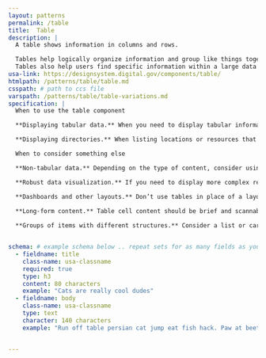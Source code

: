 ```yaml
---
layout: patterns
permalink: /table
title:  Table
description: |
  A table shows information in columns and rows.

  Tables help logically organize information and group like things together, and they make it easier to understand complex content. They’re especially useful for showing long lists of sequential or structured content. Users read tables one row or column at a time making it easier to digest or compare information.
  Tables also help users find specific information within a large data set. For example, if someone is looking for how much their tax is based on their income for a particular year, it’s much easier to find the intersection of that year and income range, rather than scan or read an entire paragraph of text.
usa-link: https://designsystem.digital.gov/components/table/
htmlpath: /patterns/table/table.md
csspath: # path to ccs file
varspath: /patterns/table/table-variations.md
specification: |
  When to use the table component

  **Displaying tabular data.** When you need to display tabular information, such as statistical data.

  **Displaying directories.** When listing locations or resources that have similarly-structured content for many items.

  When to consider something else

  **Non-tabular data.** Depending on the type of content, consider using other presentation formats such as definition lists or hierarchical lists.

  **Robust data visualization.** If you need to display more complex relationships or data visualizations, consider a bar graph, infographic, or other type of chart.

  **Dashboards and other layouts.** Don’t use tables in place of a layout grid. Table content should follow a consistent structure using headers and logical columns and rows.

  **Long-form content.** Table cell content should be brief and scannable. If you find yourself drafting multiple bullet points or paragraphs within a single table cell, the content is likely better off under conventional page headers or in an accordion.
  
  **Groups of items with different structures.** Consider a list or cards for content items that don’t follow a consistent pattern.


schema: # example schema below .. repeat sets for as many fields as you have
  - fieldname: title
    class-name: usa-classname
    required: true
    type: h3
    content: 80 characters
    example: "Cats are really cool dudes"
  - fieldname: body
    class-name: usa-classname
    type: text
    character: 140 characters
    example: "Run off table persian cat jump eat fish hack. Paw at beetle and eat it before it gets away demand"


---
```

<!--- if extra information is needed for this pattern, write here in Markdown. -->
<!--- to learn markdown format go to https://docs.github.com/en/github/writing-on-github/basic-writing-and-formatting-syntax -->


